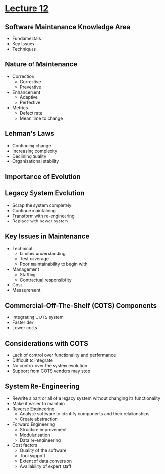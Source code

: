 # [Lecture 12](README.md)

## Software Maintanance Knowledge Area

-   Fundamentals
-   Key Issues
-   Techniques



## Nature of Maintenance

-   Correction
    -   Corrective
    -   Preventive
-   Enhancement
    -   Adaptive
    -   Perfective
-   Metrics
    -   Defect rate
    -   Mean time to change



## Lehman's Laws

-   Continuing change
-   Increasing complexity
-   Declining quality
-   Organisational stability



## Importance of Evolution



## Legacy System Evolution

-   Scrap the system completely
-   Continue maintaining
-   Transform with re-engineering
-   Replace with newer system



## Key Issues in Maintenance

-   Technical
    -   Limited understanding
    -   Test coverage
    -   Poor maintainability to begin with
-   Management
    -   Staffing
    -   Contractual responsibility
-   Cost
-   Measurement



## Commercial-Off-The-Shelf (COTS) Components

-   Integrating COTS system
-   Faster dev
-   Lower costs



## Considerations with COTS

-   Lack of control over functionality and performance
-   Difficult to integrate
-   No control over the system evolution
-   Support from COTS vendors may stop



## System Re-Engineering

-   Rewrite a part or all of a legacy system without changing its functionality
-   Make it easier to maintain
-   Reverse Engineering
    -   Analyse software to identify components and their relationships
    -   Create abstraction
-   Forward Engineering
    -   Structure improvement
    -   Modularisation
    -   Data re-engineering
-   Cost factors
    -   Quality of the software
    -   Tool suppoft
    -   Extent of data conversion
    -   Availability of expert staff



